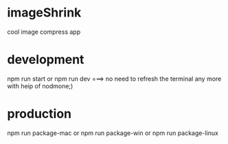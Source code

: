 # imageShrink
cool image compress app

# development
npm run start
or
npm run dev  ===> no need to refresh the terminal any more with heip of nodmone;)

# production
npm run package-mac
or
npm run package-win
or
npm run package-linux
